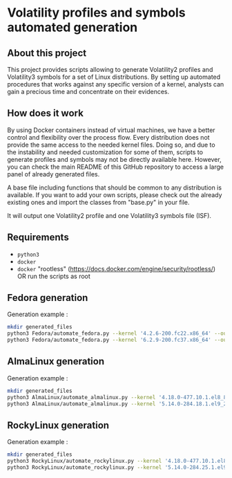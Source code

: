 # Volatility profiles and symbols automated generation 

## About this project

This project provides scripts allowing to generate Volatility2 profiles and Volatility3 symbols for a set of Linux distributions. By setting up automated procedures that works against any specific version of a kernel, analysts can gain a precious time and concentrate on their evidences. 

## How does it work

By using Docker containers instead of virtual machines, we have a better control and flexibility over the process flow. 
Every distribution does not provide the same access to the needed kernel files. Doing so, and due to the instability and needed customization for some of them, scripts to generate profiles and symbols may not be directly available here. However, you can check the main README of this GitHub repository to access a large panel of already generated files. 

A base file including functions that should be common to any distribution is available. If you want to add your own scripts, please check out the already existing ones and import the classes from "base.py" in your file.

It will output one Volatility2 profile and one Volatility3 symbols file (ISF).

## Requirements

- `python3`
- `docker`
- `docker` "rootless" (https://docs.docker.com/engine/security/rootless/) OR run the scripts as root

## Fedora generation 

Generation example :

```sh
mkdir generated_files
python3 Fedora/automate_fedora.py --kernel '4.2.6-200.fc22.x86_64' --output-dir generated_files
python3 Fedora/automate_fedora.py --kernel '6.2.9-200.fc37.x86_64' --output-dir generated_files
```

## AlmaLinux generation 

Generation example :

```sh
mkdir generated_files
python3 AlmaLinux/automate_almalinux.py --kernel '4.18.0-477.10.1.el8_8.x86_64' --output-dir generated_files
python3 AlmaLinux/automate_almalinux.py --kernel '5.14.0-284.18.1.el9_2.x86_64' --output-dir generated_files
```

## RockyLinux generation 

Generation example :

```sh
mkdir generated_files
python3 RockyLinux/automate_rockylinux.py --kernel '4.18.0-477.10.1.el8_8.x86_64' --output-dir generated_files
python3 RockyLinux/automate_rockylinux.py --kernel '5.14.0-284.25.1.el9_2.x86_64' --output-dir generated_files
```

